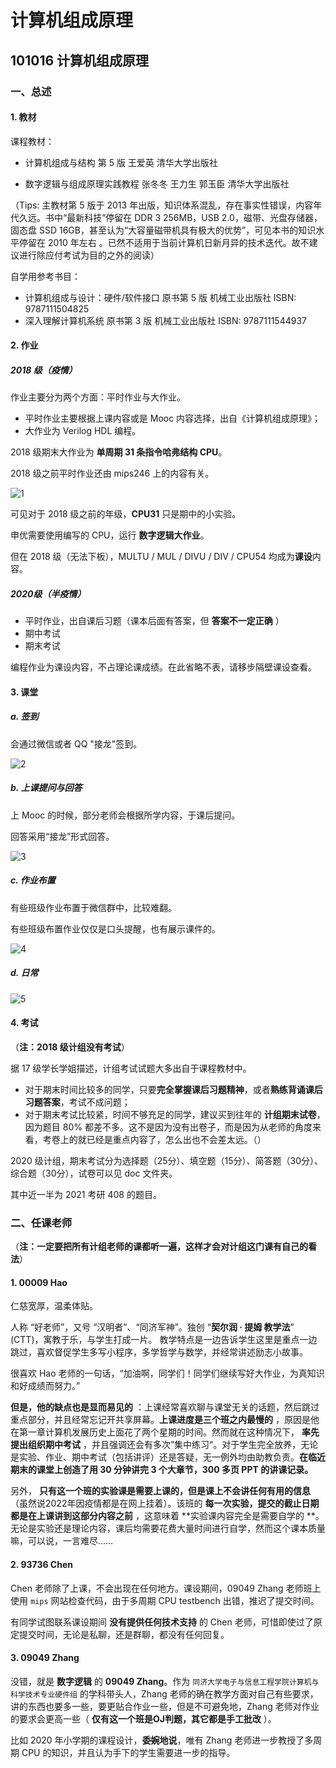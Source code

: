 # 计算机组成原理

## 101016 计算机组成原理

### 一、总述

#### 1. 教材

课程教材：

- 计算机组成与结构 第 5 版 王爱英 清华大学出版社 

- 数字逻辑与组成原理实践教程 张冬冬 王力生 郭玉臣 清华大学出版社

（Tips: 主教材第 5 版于 2013 年出版，知识体系混乱，存在事实性错误，内容年代久远。书中“最新科技”停留在  DDR 3 256MB，USB 2.0，磁带、光盘存储器，固态盘 SSD 16GB，甚至认为“大容量磁带机具有极大的优势”，可见本书的知识水平停留在 2010 年左右 。已然不适用于当前计算机日新月异的技术迭代。故不建议进行除应付考试为目的之外的阅读）

自学用参考书目：

- 计算机组成与设计：硬件/软件接口  原书第 5 版 机械工业出版社 ISBN: 9787111504825
- 深入理解计算机系统 原书第 3 版 机械工业出版社 ISBN: 9787111544937

#### 2. 作业

##### **2018 级（疫情）**

作业主要分为两个方面：平时作业与大作业。

* 平时作业主要根据上课内容或是 Mooc 内容选择，出自《计算机组成原理》；
* 大作业为 Verilog HDL 编程。

2018 级期末大作业为 **单周期 31 条指令哈弗结构 CPU**。

2018 级之前平时作业还由 mips246 上的内容有关。

![1](https://github.com/TJ-CSCCG/TJCS-Images/raw/TJCS-Course/101016_计算机组成原理/img/1.png)

可见对于 2018 级之前的年级，**CPU31** 只是期中的小实验。

申优需要使用编写的 CPU，运行 **数字逻辑大作业**。

但在 2018 级（无法下板），MULTU / MUL / DIVU / DIV / CPU54 均成为**课设**内容。

##### **2020级（半疫情）**

- 平时作业，出自课后习题（课本后面有答案，但 **答案不一定正确** ）
- 期中考试
- 期末考试

编程作业为课设内容，不占理论课成绩。在此省略不表，请移步隔壁课设查看。

#### 3. 课堂

##### a. 签到

会通过微信或者 QQ "接龙"签到。

![2](https://github.com/TJ-CSCCG/TJCS-Images/raw/TJCS-Course/101016_计算机组成原理/img/2.png)

##### b. 上课提问与回答

上 Mooc 的时候，部分老师会根据所学内容，于课后提问。

回答采用“接龙”形式回答。

![3](https://github.com/TJ-CSCCG/TJCS-Images/raw/TJCS-Course/101016_计算机组成原理/img/3.png)

##### c. 作业布置

有些班级作业布置于微信群中，比较难翻。

有些班级布置作业仅仅是口头提醒，也有展示课件的。

![4](https://github.com/TJ-CSCCG/TJCS-Images/raw/TJCS-Course/101016_计算机组成原理/img/4.png)

##### d. 日常

![5](https://github.com/TJ-CSCCG/TJCS-Images/raw/TJCS-Course/101016_计算机组成原理/img/5.png)

#### 4. 考试

（**注：2018 级计组没有考试**）

据 17 级学长学姐描述，计组考试试题大多出自于课程教材中。

* 对于期末时间比较多的同学，只要**完全掌握课后习题精神**，或者**熟练背诵课后习题答案**，考试不成问题；
* 对于期末考试比较紧，时间不够充足的同学，建议买到往年的 **计组期末试卷**，因为题目 80% 都差不多。这不是因为没有出卷子，而是因为从老师的角度来看，考卷上的就已经是重点内容了，怎么出也不会差太远。（）

2020 级计组，期末考试分为选择题（25分）、填空题（15分）、简答题（30分）、综合题（30分），试卷可以见 doc 文件夹。

其中近一半为 2021 考研 408 的题目。

### 二、任课老师

（**注：一定要把所有计组老师的课都听一遍，这样才会对计组这门课有自己的看法**）

#### 1. 00009 Hao

仁慈宽厚，温柔体贴。

人称 “好老师”，又号 “汉明者”、“同济军神”。独创 “**契尔润 · 提姆 教学法**” (CTT)，寓教于乐，与学生打成一片。
教学特点是一边告诉学生这里是重点一边跳过，喜欢督促学生多写小程序，多学哲学与数学，并经常讲述励志小故事。

很喜欢 Hao 老师的一句话，“加油啊，同学们！同学们继续写好大作业，为真知识和好成绩而努力。”

**但是，他的缺点也是显而易见的** ：上课经常喜欢聊与课堂无关的话题，然后跳过重点部分，并且经常忘记开共享屏幕。**上课进度是三个班之内最慢的** ，原因是他在第一章计算机发展历史上面花了两个星期的时间。然而就在这种情况下， **率先提出组织期中考试**  ，并且强调还会有多次”集中练习“。对于学生完全放养，无论是实验、作业、期中考试（包括讲评）还是答疑，无一例外均由助教负责。**在临近期末的课堂上创造了用 30 分钟讲完 3 个大章节，300 多页 PPT 的讲课记录。**

另外， **只有这一个班的实验课是需要上课的，但是课上不会讲任何有用的信息** （虽然说2022年因疫情都是在网上挂着）。该班的 **每一次实验，提交的截止日期都是在上课讲到这部分内容之前** ，这意味着 **实验课内容完全是需要自学的 **。无论是实验还是理论内容，课后均需要花费大量时间进行自学，然而这个课本质量嘛，可以说，一言难尽……

#### 2. 93736 Chen

Chen 老师除了上课，不会出现在任何地方。课设期间，09049 Zhang 老师班上使用 `mips` 网站检查代码，由于多周期 CPU testbench 出错，推迟了提交时间。

有同学试图联系课设期间 **没有提供任何技术支持** 的 Chen 老师，可惜即使过了原定提交时间，无论是私聊，还是群聊，都没有任何回复。

#### 3. 09049 Zhang

没错，就是 **数字逻辑** 的 **09049 Zhang**。作为 `同济大学电子与信息工程学院计算机与科学技术专业硬件组` 的学科带头人，Zhang 老师的确在教学方面对自己有些要求，讲的东西也要多一些，要更贴合作业一些，但是不可避免地，Zhang 老师对作业的要求会更高一些（ **仅有这一个班是OJ判题，其它都是手工批改** ）。

比如 2020 年小学期的课程设计，**委婉地说**，唯有 Zhang 老师进一步教授了多周期 CPU 的知识，并且认为手下的学生需要进一步的指导。
